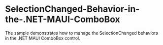 # SelectionChanged-Behavior-in-the-.NET-MAUI-ComboBox
The sample demonstrates how to manage the SelectionChanged behaviors in the .NET MAUI ComboBox control.
